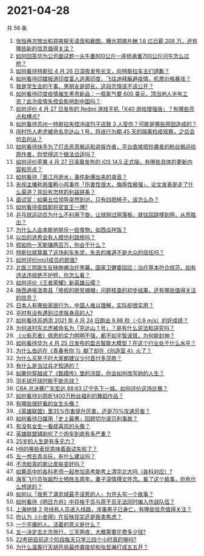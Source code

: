 # 2021-04-28

共 56 条

<!-- BEGIN -->
<!-- 最后更新时间 Wed Apr 28 2021 03:06:36 GMT+0800 (China Standard Time) -->

1. [张恒再次放出和郑爽聊天语音和截图，曝光郑爽片酬 1.6 亿日薪 208
   万，还有哪些新的信息值得关注？](https://www.zhihu.com/question/456689667)
2. [如何回答华为公司面试题一头牛重800公斤一座桥承重700公斤问牛怎么过桥？](https://www.zhihu.com/question/455269838)
3. [如何看待特斯拉 4 月 26 日深夜发布长文，向特斯拉车主们道歉？](https://www.zhihu.com/question/456750609)
4. [如何看待印媒报道印度富人逃离印度，飞往迪拜躲避疫情，机票价格暴涨？](https://www.zhihu.com/question/456507428)
5. [我是学生会的干事，男朋友是部长，这段恋情该不该公开？](https://www.zhihu.com/question/305452167)
6. [如何看待印度疫情催生黑市新品：一瓶氧气要 600
   美元，顶当地人半年工资？此次疫情失控会影响到中国吗？](https://www.zhihu.com/question/456762173)
7. [如何评价 4 月 27 日发布的 Redmi 游戏手机「K40
   游戏增强版」？有哪些亮点和槽点?](https://www.zhihu.com/question/455567093)
8. [如何看待苏州一特斯拉失控冲进包子店致 3
   人受伤？可能是哪些原因造成的？](https://www.zhihu.com/question/456824609)
9. [闯村伤人老虎被命名完达山 1 号，将进行为期 45
   天的隔离检疫观察，之后会何去何从？](https://www.zhihu.com/question/456624777)
10. [如何看待快手为了打击恶意搬运和盗版作者，平台直接把抄袭者的粉丝搬运给原作者，你觉得这个做法合适吗？](https://www.zhihu.com/question/456833182)
11. [如何评价苹果 4 月 27 日凌晨发布的 iOS 14.5
    正式版，有哪些具体的更新内容和亮点？](https://www.zhihu.com/question/456432980)
12. [如何看待「晋江月逝水」事件新爆出来的录音？](https://www.zhihu.com/question/456698766)
13. [央视主播称熟蛋孵小鸡事件「伤害性很大，侮辱性极强」，论文发表是走了什么渠道？背后有怎样的利益链条？](https://www.zhihu.com/question/456771764)
14. [面试官：如果五位领导突然到访，只有四把椅子，该怎么办？](https://www.zhihu.com/question/456412666)
15. [如何看待安踏即将官宣王一博?](https://www.zhihu.com/question/456777013)
16. [乒乓球运动员为什么不利用下旋，让球刚过网落板，就往回跳撞到网，从而胜出？](https://www.zhihu.com/question/453888891)
17. [为什么人会本能地排斥一些食物，如西瓜拌饭？](https://www.zhihu.com/question/336056006)
18. [以后的选秀会有人模仿利路修吗？](https://www.zhihu.com/question/455026059)
19. [假如你一天能赚两百万，你会干什么？](https://www.zhihu.com/question/456751113)
20. [特斯拉就算赢了这场刹车失灵，失去的难道不是大众的信任吗？](https://www.zhihu.com/question/456103976)
21. [如何评价into1成员的颜值?](https://www.zhihu.com/question/456470539)
22. [北医三院医生反映肿瘤治疗黑幕，国家卫健委回应：治疗基本符合规范，如有违法违规绝不护短，你怎么看？](https://www.zhihu.com/question/456794621)
23. [如何评价《王者荣耀》新英雄云缨？](https://www.zhihu.com/question/456762502)
24. [陕西通报洛南县「掺假的脱贫摘帽」问题核查的初步结果，还有哪些值得关注的信息？](https://www.zhihu.com/question/456741134)
25. [日本人有哪些家居行为，中国人难以理解，实际却很实用？](https://www.zhihu.com/question/365091172)
26. [平时有没有遇到过虚报身高的人?](https://www.zhihu.com/question/331976799)
27. [如何看待苏炳添 2021 年 4 月 24 日跑出 9.98 秒（-0.9
    m/s）的好成绩？](https://www.zhihu.com/question/456330592)
28. [为何进村东北虎被命名为「完达山 1 号」？是有什么说法和讲究吗？](https://www.zhihu.com/question/456618989)
29. [《火影忍者》佩恩的实力明明不强，都不如宇智波斑，为何能封神？](https://www.zhihu.com/question/438703482)
30. [如何看待华为 4 月 25
    日发布的盘古智能大模型？在这个行业处于什么水平？](https://www.zhihu.com/question/456443707)
31. [为什么伯远在《青春有你 1》糊了却在《创造营 4》火了？](https://www.zhihu.com/question/454685611)
32. [为什么买房子时大家都建议少付首付多贷款？](https://www.zhihu.com/question/311795004)
33. [有什么是当过兵才知道的？](https://www.zhihu.com/question/276955696)
34. [如果你穿越成了《甄嬛传》里的浣碧，你会如何改写她的人生？](https://www.zhihu.com/question/403088622)
35. [羽毛球开球时能不能杀球？](https://www.zhihu.com/question/455936801)
36. [CBA 总决赛广东宏远 88:83
    辽宁先下一城，如何评价这场比赛？](https://www.zhihu.com/question/456867826)
37. [如何看待刘雨昕1400万粉丝福利的舞蹈作品？](https://www.zhihu.com/question/456685594)
38. [有哪些很好看的女生头像？](https://www.zhihu.com/question/314854320)
39. [《英雄联盟》里35%伤害提升厉害，还是70%攻速厉害？](https://www.zhihu.com/question/456472020)
40. [如何看待日媒用「史上最悪」回顾切尔诺贝利事故？](https://www.zhihu.com/question/456713294)
41. [有没有女生一看就喜欢的头像？](https://www.zhihu.com/question/410954554)
42. [英雄联盟辅助吃了个炮车到底有多严重？](https://www.zhihu.com/question/341459636)
43. [25岁的人生是有多无力？](https://www.zhihu.com/question/362423000)
44. [HR的哪些表现意味着面试失败了？](https://www.zhihu.com/question/20709602)
45. [五一想去青岛玩，有什么建议吗？](https://www.zhihu.com/question/454155019)
46. [不洗脸真的能让皮肤变好吗？](https://www.zhihu.com/question/317026624)
47. [如果高中的各科老师一起参加高考能考上清华北大吗（各科对应）?](https://www.zhihu.com/question/443860742)
48. [海军飞行员张超烈士牺牲五周年，妻子深情撰文怀念。看了这个故事，你有什么想说的？](https://www.zhihu.com/question/456803451)
49. [如何以「我惹了满京城最不该惹的人」为开头写一个故事？](https://www.zhihu.com/question/436381988)
50. [如何看待《明日方舟》中异格干员与原干员无法同时编入作战队伍？](https://www.zhihu.com/question/456424641)
51. [上海地铁 2
    号线有人员进入线路，涉事男子已身亡，有哪些信息值得关注？](https://www.zhihu.com/question/456666009)
52. [你认为《小舍得》在反映现实还是贩卖焦虑？](https://www.zhihu.com/question/456153655)
53. [一个平庸的人，活着的意义是什么？](https://www.zhihu.com/question/436020711)
54. [五一决定去北京旅行，三天两夜，大概需要花费多少钱?](https://www.zhihu.com/question/452999311)
55. [22考研目前这个阶段每天只学三四个小时真的够吗?](https://www.zhihu.com/question/456380899)
56. [为什么温客行天胡开局最终龚俊却和张哲瀚打成五五开？](https://www.zhihu.com/question/451602312)

<!-- END -->
